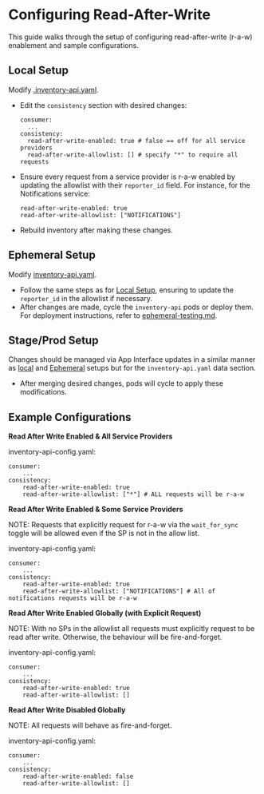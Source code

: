 # Configuring Read-After-Write 

This guide walks through the setup of configuring read-after-write (r-a-w) enablement and sample configurations.

## Local Setup 
Modify [.inventory-api.yaml](../.inventory-api.yaml).
   - Edit the `consistency` section with desired changes:
     ```shell
     consumer:
       ...
     consistency:
       read-after-write-enabled: true # false == off for all service providers
       read-after-write-allowlist: [] # specify "*" to require all requests
     ```
   - Ensure every request from a service provider is r-a-w enabled by updating the allowlist with their `reporter_id` field. For instance, for the Notifications service:
     ```shell
     read-after-write-enabled: true
     read-after-write-allowlist: ["NOTIFICATIONS"]
     ```
   - Rebuild inventory after making these changes.

## Ephemeral Setup
Modify [inventory-api.yaml](../deploy/kessel-inventory-ephem-w-debezium.yaml).
   - Follow the same steps as for [Local Setup](#local-setup), ensuring to update the `reporter_id` in the allowlist if necessary.
   - After changes are made, cycle the `inventory-api` pods or deploy them. For deployment instructions, refer to [ephemeral-testing.md](https://link-to-ephemeral-testing-doc).

## Stage/Prod Setup
 Changes should be managed via App Interface updates in a similar manner as [local](#local-setup) and [Ephemeral](#ephemeral-setup) setups but for the `inventory-api.yaml` data section.
   - After merging desired changes, pods will cycle to apply these modifications.


## Example Configurations
**Read After Write Enabled & All Service Providers**

inventory-api-config.yaml:
```shell
consumer:
    ...
consistency:
    read-after-write-enabled: true 
    read-after-write-allowlist: ["*"] # ALL requests will be r-a-w
```

**Read After Write Enabled & Some Service Providers**

NOTE: Requests that explicitly request for r-a-w via the `wait_for_sync` toggle will be allowed even if the SP is not in the allow list.

inventory-api-config.yaml:
```shell
consumer:
    ...
consistency:
    read-after-write-enabled: true 
    read-after-write-allowlist: ["NOTIFICATIONS"] # All of notifications requests will be r-a-w
```

**Read After Write Enabled Globally (with Explicit Request)**

NOTE: With no SPs in the allowlist all requests must explicitly request to be read after write. Otherwise, the behaviour will be fire-and-forget.

inventory-api-config.yaml:
```shell
consumer:
    ...
consistency:
    read-after-write-enabled: true 
    read-after-write-allowlist: []
```

**Read After Write Disabled Globally**

NOTE: All requests will behave as fire-and-forget.

inventory-api-config.yaml:
```shell
consumer:
    ...
consistency:
    read-after-write-enabled: false 
    read-after-write-allowlist: []
```